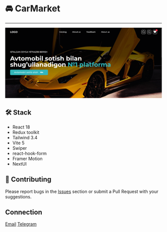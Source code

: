 # 🚘 CarMarket

---

<img src="./public/demo.png" alt="Demo image" width="800"/>

## 🛠 Stack

- React 18
- Redux toolkit
- Tailwind 3.4
- Vite 5
- Swiper
- react-hook-form
- Framer Motion
- NextUI

## 🤝 Contributing

Please report bugs in the [Issues](https://github.com/thisisal1ev/CarMarket/issues) section or submit a Pull Request with your suggestions.

## Connection

<a href='mailto:aaalievvv1@gmail.com'>Email</a>
<a href='https://t.me/thisisaliyev'>Telegram</a>
